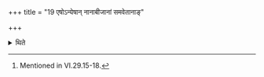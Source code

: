 +++
title = "19 एषोऽन्येषान् नानाबीजानां समवेतानाङ्"

+++

<details><summary>थिते</summary>

19. This is the way of performance[^1] for all the other different associated grains.  

[^1]: Mentioned in VI.29.15-18.
</details>
